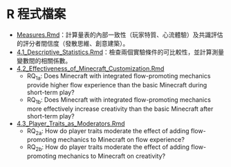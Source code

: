 # R 程式檔案

- [Measures.Rmd](Measures.Rmd)：計算量表的內部一致性（玩家特質、心流體驗）及共識評估的評分者間信度（發散思維、創意建築）。
- [4.1_Descriptive_Statistics.Rmd](4.1_Descriptive_Statistics.Rmd)：檢查兩個實驗條件的可比較性，並計算測量變數間的相關係數。
- [4.2_Effectiveness_of_Minecraft_Customization.Rmd](4.2_Effectiveness_of_Minecraft_Customization.Rmd)
  - RQ<sub>1a</sub>: Does Minecraft with integrated flow-promoting mechanics provide higher flow experience than the basic Minecraft during short-term play?
  - RQ<sub>1b</sub>: Does Minecraft with integrated flow-promoting mechanics more effectively increase creativity than the basic Minecraft after short-term play?
- [4.3_Player_Traits_as_Moderators.Rmd](4.3_Player_Traits_as_Moderators.Rmd)
  - RQ<sub>2a</sub>: How do player traits moderate the effect of adding flow-promoting mechanics to Minecraft on flow experience?
  - RQ<sub>2b</sub>: How do player traits moderate the effect of adding flow-promoting mechanics to Minecraft on creativity?
